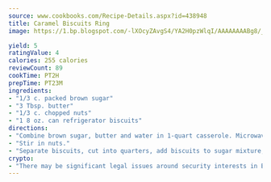 ```yaml
---
source: www.cookbooks.com/Recipe-Details.aspx?id=438948
title: Caramel Biscuits Ring
image: https://1.bp.blogspot.com/-lXOcyZAvgS4/YA2H0pzWlqI/AAAAAAAABg8/_HX4JI-WmFM0Tz684w_qYjP9vBzksmFNgCLcBGAsYHQ/s219/20.png

yield: 5
ratingValue: 4
calories: 255 calories
reviewCount: 89
cookTime: PT2H
prepTime: PT23M
ingredients:
- "1/3 c. packed brown sugar"
- "3 Tbsp. butter"
- "1/3 c. chopped nuts"
- "1 8 oz. can refrigerator biscuits"
directions:
- "Combine brown sugar, butter and water in 1-quart casserole. Microwave on Roast for 2 minutes or until butter is melted."
- "Stir in nuts."
- "Separate biscuits, cut into quarters, add biscuits to sugar mixture, stir and coat each piece."
crypto:
- "There may be significant legal issues around security interests in Bitcoin."
---
```

